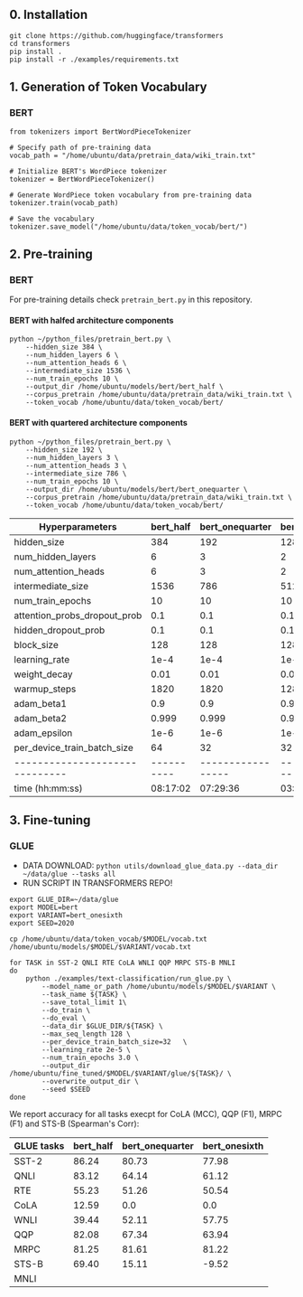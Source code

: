 
## 0. Installation

```
git clone https://github.com/huggingface/transformers
cd transformers
pip install .
pip install -r ./examples/requirements.txt
```

## 1. Generation of Token Vocabulary

### BERT
```
from tokenizers import BertWordPieceTokenizer

# Specify path of pre-training data
vocab_path = "/home/ubuntu/data/pretrain_data/wiki_train.txt"

# Initialize BERT's WordPiece tokenizer 
tokenizer = BertWordPieceTokenizer()

# Generate WordPiece token vocabulary from pre-training data
tokenizer.train(vocab_path)

# Save the vocabulary
tokenizer.save_model("/home/ubuntu/data/token_vocab/bert/")
```

## 2. Pre-training

### BERT

For pre-training details check `pretrain_bert.py` in this repository.

#### BERT with halfed architecture components
```
python ~/python_files/pretrain_bert.py \
    --hidden_size 384 \
    --num_hidden_layers 6 \
    --num_attention_heads 6 \
    --intermediate_size 1536 \
    --num_train_epochs 10 \
    --output_dir /home/ubuntu/models/bert/bert_half \
    --corpus_pretrain /home/ubuntu/data/pretrain_data/wiki_train.txt \
    --token_vocab /home/ubuntu/data/token_vocab/bert/
```

#### BERT with quartered architecture components
```
python ~/python_files/pretrain_bert.py \
    --hidden_size 192 \
    --num_hidden_layers 3 \
    --num_attention_heads 3 \
    --intermediate_size 786 \
    --num_train_epochs 10 \
    --output_dir /home/ubuntu/models/bert/bert_onequarter \
    --corpus_pretrain /home/ubuntu/data/pretrain_data/wiki_train.txt \
    --token_vocab /home/ubuntu/data/token_vocab/bert/
```

Hyperparameters               | bert_half | bert_onequarter | bert_onesixth 
------------------------------| ----------|-----------------|---------------
hidden_size                   | 384       |      192        |  128
num_hidden_layers             | 6         |        3        |    2
num_attention_heads           | 6         |        3        |    2
intermediate_size             | 1536      |      786        |  512
num_train_epochs              | 10        |       10        |   10
attention_probs_dropout_prob  | 0.1       |      0.1        |  0.1
hidden_dropout_prob           | 0.1       |      0.1        |  0.1
block_size                    | 128       |      128        |  128
learning_rate                 | 1e-4      |     1e-4        | 1e-4
weight_decay                  | 0.01      |     0.01        | 0.01
warmup_steps                  | 1820      |     1820        | 1280
adam_beta1                    | 0.9       |      0.9        |  0.9
adam_beta2                    | 0.999     |    0.999        |0.999
adam_epsilon                  | 1e-6      |     1e-6        | 1e-6
per_device_train_batch_size   | 64        |       32        |   32
------------------------------| ----------|-----------------|---------------
time (hh:mm:ss)               | 08:17:02  |  07:29:36       | 03:13:07

## 3. Fine-tuning

### GLUE

- DATA DOWNLOAD: `python utils/download_glue_data.py --data_dir ~/data/glue --tasks all`
- RUN SCRIPT IN TRANSFORMERS REPO!

```
export GLUE_DIR=~/data/glue
export MODEL=bert
export VARIANT=bert_onesixth
export SEED=2020

cp /home/ubuntu/data/token_vocab/$MODEL/vocab.txt /home/ubuntu/models/$MODEL/$VARIANT/vocab.txt

for TASK in SST-2 QNLI RTE CoLA WNLI QQP MRPC STS-B MNLI
do
    python ./examples/text-classification/run_glue.py \
        --model_name_or_path /home/ubuntu/models/$MODEL/$VARIANT \
        --task_name ${TASK} \
        --save_total_limit 1\
        --do_train \
        --do_eval \
        --data_dir $GLUE_DIR/${TASK} \
        --max_seq_length 128 \
        --per_device_train_batch_size=32   \
        --learning_rate 2e-5 \
        --num_train_epochs 3.0 \
        --output_dir /home/ubuntu/fine_tuned/$MODEL/$VARIANT/glue/${TASK}/ \
        --overwrite_output_dir \
        --seed $SEED
done
```

We report accuracy for all tasks execpt for CoLA (MCC), QQP (F1), MRPC (F1) and STS-B (Spearman's Corr):

GLUE tasks                    | bert_half | bert_onequarter | bert_onesixth
------------------------------|-----------|-----------------|-----------------
SST-2                         | 86.24     | 80.73           | 77.98
QNLI                          | 83.12     | 64.14           | 61.12
RTE                           | 55.23     | 51.26           | 50.54
CoLA                          | 12.59     | 0.0             | 0.0
WNLI                          | 39.44     | 52.11           | 57.75
QQP                           | 82.08     | 67.34           | 63.94
MRPC                          | 81.25     | 81.61           | 81.22
STS-B                         | 69.40     | 15.11           | -9.52 
MNLI                          |           |                 |
